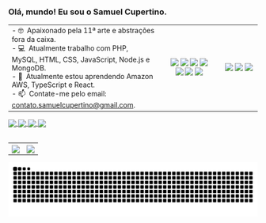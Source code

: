 ### Olá, mundo! Eu sou o Samuel Cupertino.

<table>
    <tr>
        <td width="60%">
            - 🤓&ensp;Apaixonado pela 11ª arte e abstrações fora da caixa. <br>
            - 💻&ensp;Atualmente trabalho com PHP, MySQL, HTML, CSS, JavaScript, Node.js e MongoDB. <br>
            - 🌱&ensp;Atualmente estou aprendendo Amazon AWS, TypeScript e React. <br>
            - 📫&ensp;Contate-me pelo email: <a href="mailto:contato.samuelcupertino@gmail.com">contato.samuelcupertino@gmail.com</a>.
        </td>
        <td width="25%">
            <div align="center">
                <img width="40" src="https://cdn.jsdelivr.net/gh/devicons/devicon/icons/php/php-plain.svg" />
                <img width="40" src="https://cdn.jsdelivr.net/gh/devicons/devicon/icons/mysql/mysql-original-wordmark.svg" />
                <img width="40" src="https://cdn.jsdelivr.net/gh/devicons/devicon/icons/html5/html5-plain-wordmark.svg" />
                <img width="40" src="https://cdn.jsdelivr.net/gh/devicons/devicon/icons/css3/css3-plain-wordmark.svg" />
            </div>
            <div align="center">
                <img width="40" src="https://cdn.jsdelivr.net/gh/devicons/devicon/icons/nodejs/nodejs-plain.svg" />
                <img width="40" src="https://cdn.jsdelivr.net/gh/devicons/devicon/icons/javascript/javascript-plain.svg" />
                <img width="40" src="https://cdn.jsdelivr.net/gh/devicons/devicon/icons/mongodb/mongodb-plain-wordmark.svg" />
            </div>
        </td>
        <td width="15%">
            <div align="center">
                <img width="40" src="https://cdn.jsdelivr.net/gh/devicons/devicon/icons/amazonwebservices/amazonwebservices-original.svg" />
                <img width="40" src="https://cdn.jsdelivr.net/gh/devicons/devicon/icons/typescript/typescript-original.svg" />
                <img width="40" src="https://cdn.jsdelivr.net/gh/devicons/devicon/icons/react/react-original.svg" />
            </div>
        </td>
    </tr>
</table>
  
<div>
  <a href="https://www.linkedin.com/in/samuel-cupertino-618ba3218/" target="_blank">
    <img align="center" src="https://img.shields.io/badge/LinkedIn-0077B5?style=for-the-badge&logo=linkedin&logoColor=white" />
  </a>
  <a href="mailto:contato.samuelcupertino@gmail.com">
    <img align="center" src="https://img.shields.io/badge/Gmail-D14836?style=for-the-badge&logo=gmail&logoColor=white" />
  </a>  
  <a href="https://www.instagram.com/samuelcupertino.dev" target="_blank">
    <img align="center" src="https://img.shields.io/badge/Instagram-E4405F?style=for-the-badge&logo=instagram&logoColor=white" />
  </a>
  <a href="https://codepen.io/samuelCupertino" target="_blank">
    <img align="center" width="75" src="https://i1.wp.com/blog.codepen.io/wp-content/uploads/2012/08/main_logo.jpeg?resize=690%2C258&ssl=1" />
  </a>    
</div>

<br>

<table>
    <tr>
        <td>
            <a href="https://github.com/anuraghazra/github-readme-stats">
              <img align="center" src="https://github-readme-stats.vercel.app/api?username=samuelCupertino&show_icons=true&theme=tokyonight" />
            </a>
        </td>
        <td>
            <a href="https://github.com/anuraghazra/convoychat">
              <img align="center" src="https://github-readme-stats.vercel.app/api/top-langs/?username=samuelCupertino&layout=compact&theme=tokyonight" />
            </a>
        </td>
    </tr> 
</table>

![Snake animation](https://github.com/samuelCupertino/samuelCupertino/blob/output/github-contribution-grid-snake.svg)
